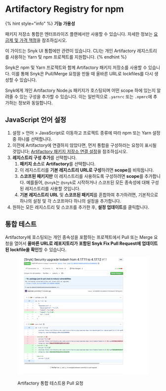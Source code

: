 # Artifactory Registry for npm

{% hint style="info" %}
**기능 가용성**

패키지 저장소 통합은 엔터프라이즈 플랜에서만 사용할 수 있습니다. 자세한 정보는 [요금제 및 가격 책정](https://snyk.io/plans/)을 참조하십시오.

이 가이드는 Snyk UI 통합에만 관련이 있습니다. CLI는 개인 Artifactory 레지스트리를 사용하는 Yarn 및 npm 프로젝트를 지원합니다.
{% endhint %}

Snyk은 npm 및 Yarn 프로젝트와 함께 Artifactory 패키지 저장소를 사용할 수 있습니다. 이를 통해 Snyk은 Pull/Merge 요청을 만들 때 올바른 URL로 lockfiles를 다시 생성할 수 있습니다.

Snyk에게 개인 Artifactory Node.js 패키지가 호스팅되며 어떤 scope 하에 있는지 알려줄 수 있는 구성을 추가할 수 있습니다. 이는 일반적으로 `.yarnrc` 또는 `.npmrc`에 추가하는 정보와 동일합니다.

## JavaScript 언어 설정

1. 설정 > 언어 > JavaScript로 이동하고 프로젝트 종류에 따라 npm 또는 Yarn 설정 중 하나를 선택합니다.
2. 이전에 Artifactory에 연결하지 않았다면, 먼저 통합을 구성하라는 요청이 표시될 것입니다; [Artifactory 패키지 저장소 연결 설정](./)을 참조하십시오.
3. **레지스트리 구성 추가**를 선택합니다.
   1. **패키지 소스**로 **Artifactory**를 선택합니다.
   2. 이 레지스트리를 **기본 레지스트리 URL로 구성**하려면 **scope**를 비워둡니다.
   3. **스코프된 패키지만** 이 레지스트리를 사용하도록 구성하려면 **scope**를 추가합니다. 예를들어, `@snyk`는 `@snyk`로 시작하거나 스코프된 모든 종속성에 대해 구성된 레지스트리를 사용할 것입니다.
   4. **기본 레지스트리 URL** 및 **스코프된 패키지**를 혼합하여 추가하려면, 기본적으로 하나의 설정 및 각 스코프마다 하나의 설정을 추가합니다.
4. 원하는 모든 레지스트리 및 스코프를 추가한 후, **설정 업데이트**를 클릭합니다.

## 통합 테스트

Artifactory에 호스팅되는 개인 종속성을 포함하는 프로젝트에서 Pull 또는 Merge 요청을 열어서 **올바른 URL로 레포지토리가 포함된 Snyk Fix Pull Request에 업데이트 된 lockfile을 확인**할 수 있습니다.

<figure><img src="../../../../.gitbook/assets/image4-3-.png" alt="Artifactory 통합 테스트용 Pull 요청"><figcaption><p>Artifactory 통합 테스트용 Pull 요청</p></figcaption></figure>